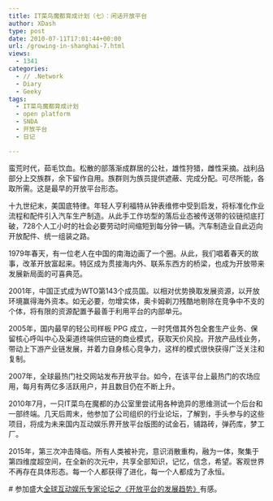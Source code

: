 ```yaml
---
title: IT菜鸟魔都育成计划（七）：闲话开放平台
author: XDash
type: post
date: 2010-07-11T17:01:44+00:00
url: /growing-in-shanghai-7.html
views:
  - 1341
categories:
  - // .Network
  - Diary
  - Geeky
tags:
  - IT菜鸟魔都育成计划
  - open platform
  - SNDA
  - 开放平台
  - 日记

---
```

蛮荒时代，茹毛饮血。松散的部落渐成群居的公社，雄性狩猎，雌性采摘。战利品部分上交族群，余下留作自用。族群则为族员提供遮蔽、完成分配。可尽所能，各取所需。这是最早的开放平台形态。

十九世纪末，美国底特律。年轻人亨利福特从钟表维修中受到启发，将标准化作业流程和配件引入汽车生产制造。从此手工作坊型的落后业态被传送带的铰链彻底打破，728个人工小时的社会必要劳动时间缩短到每分钟一辆。汽车制造业自此迈向开放配件、统一组装之路。

1979年春天，有一位老人在中国的南海边画了一个圈。从此，我们唱着春天的故事，改革开放富起来。特区成为贯接海内外、联系东西方的桥梁，也成为开放带来发展新局面的可喜典范。

2001年，中国正式成为WTO第143个成员国。以相对优势换取发展资源，以开放环境赢得海外资本。如无必要，勿增实体，奥卡姆剃刀残酷地剔除在竞争中不支的个体，将有限的资源配置予最善于利用平台的内部单元。

2005年，国内最早的轻公司样板 PPG 成立，一时凭借其外包全套生产业务、保留核心呼叫中心及渠道终端供应链的商业模式，获取天价风投。开放产品线业务，带动上下游产业链发展，并着力自身核心竞争力，这样的模式很快获得广泛关注和复制。

<!--more-->2007年，全球最热门社交网站发布开放平台。如今，在该平台上最热门的农场应用，每月有两亿多活跃用户，并且数目仍在不断上升。

2010年7月，一只IT菜鸟在魔都的办公室里尝试用各种诡异的思维测试一个后台和一部终端。几天后周末，他参加了公司组织的行业论坛，了解到，手头参与的这些项目，将成为未来国内互动娱乐界开放平台版图的试金石，铺路砖，弹药库，梦工厂。

2015年，第三次冲击降临。所有人类被补完，意识消散重构，融为一体，聚集于第四维度超空间，在全新的次元中，共享全部知识，记忆，信念，希望。客观世界不再存在具体形态。每一个人都获得了进化，每一个人都成为了永恒。

\# 参加盛大<a href="http://www.gieef.com.cn/cn/lecture/detail.asp?id=2554" target="_blank">全球互动娱乐专家论坛之《开放平台的发展趋势》</a>有感。